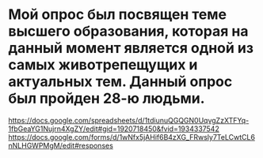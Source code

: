 # Мой опрос был посвящен теме высшего образования, которая на данный момент является одной из самых животрепещущих и актуальных тем. Данный опрос был пройден 28-ю людьми.
https://docs.google.com/spreadsheets/d/1tdiunuQGQGN0UqvgZzXTFYq-1fbGeaYG1Nujrn4XgZY/edit#gid=1920718450&fvid=1934337542
https://docs.google.com/forms/d/1wNfx5jAHif6B4zXG_FRwsly7TeLCwtCL6nNLHGWPMgM/edit#responses
